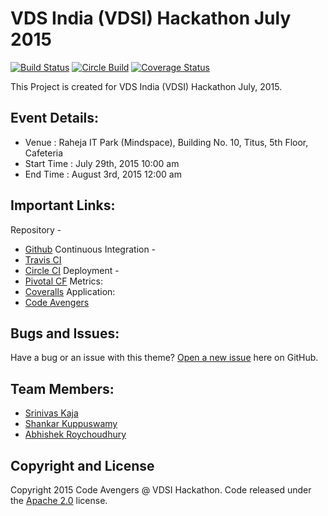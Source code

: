 # VDS India (VDSI) Hackathon July 2015
[![Build Status](https://travis-ci.org/aroychoudhury/VerizonHackathon2015.svg?branch=master)](https://travis-ci.org/aroychoudhury/VerizonHackathon2015)
[![Circle Build](https://circleci.com/gh/aroychoudhury/VerizonHackathon2015.svg?style=shield&circle-token=fea368587681addd9da791dbb7556854dc239dbe)](https://circleci.com/gh/aroychoudhury/VerizonHackathon2015)
[![Coverage Status](https://coveralls.io/repos/aroychoudhury/VerizonHackathon2015/badge.svg?branch=master&service=github)](https://coveralls.io/github/aroychoudhury/VerizonHackathon2015?branch=master)

This Project is created for VDS India (VDSI) Hackathon July, 2015.

## Event Details:

* Venue : Raheja IT Park (Mindspace), Building No. 10, Titus, 5th Floor, Cafeteria
* Start Time : July 29th, 2015 10:00 am
* End Time : August 3rd, 2015 12:00 am

## Important Links:

Repository -
* [Github](https://github.com/aroychoudhury/VerizonHackathon2015)
Continuous Integration -
* [Travis CI](https://travis-ci.org/aroychoudhury/VerizonHackathon2015)
* [Circle CI](https://circleci.com/gh/aroychoudhury/VerizonHackathon2015) 
Deployment -
* [Pivotal CF](https://console.run.pivotal.io)
Metrics:
* [Coveralls](https://coveralls.io/github/aroychoudhury/VerizonHackathon2015)
Application:
* [Code Avengers](http://codeavengerz.cfapps.io/)

## Bugs and Issues:

Have a bug or an issue with this theme? [Open a new issue](https://github.com/aroychoudhury/VerizonHackathon2015/issues) here on GitHub.

## Team Members:

* [Srinivas Kaja](https://github.com/srinivastyson)
* [Shankar Kuppuswamy](https://github.com/ShaNkar28)
* [Abhishek Roychoudhury](https://github.com/aroychoudhury)

## Copyright and License

Copyright 2015 Code Avengers @ VDSI Hackathon. Code released under the [Apache 2.0](https://github.com/aroychoudhury/VerizonHackathon2015/blob/master/LICENSE) license.
